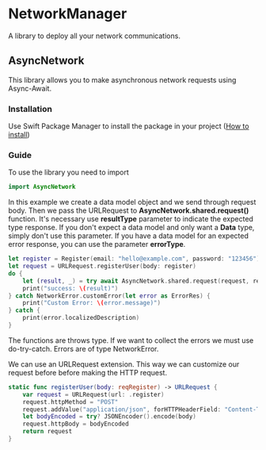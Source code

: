 # NetworkManager

A library to deploy all your network communications.

## AsyncNetwork

This library allows you to make asynchronous network requests using Async-Await.

### Installation

Use Swift Package Manager to install the package in your project ([How to install](https://developer.apple.com/documentation/xcode/adding-package-dependencies-to-your-app))

### Guide

To use the library you need to import

```swift
import AsyncNetwork
```

In this example we create a data model object and we send through request body. Then we pass the URLRequest to **AsyncNetwork.shared.request()** function.
It's necessary use **resultType** parameter to indicate the expected type response. If you don't expect a data model and only want a **Data** type, simply don't use this parameter.
If you have a data model for an expected error response, you can use the parameter **errorType**.

```swift
let register = Register(email: "hello@example.com", password: "123456")
let request = URLRequest.registerUser(body: register)
do {
    let (result, _) = try await AsyncNetwork.shared.request(request, resultType: Register.self, errorType: ErrorRes.self)
    print("success: \(result)")
} catch NetworkError.customError(let error as ErrorRes) {
    print("Custom Error: \(error.message)")
} catch {
    print(error.localizedDescription)
}
```

The functions are throws type. If we want to collect the errors we must use do-try-catch. Errors are of type NetworkError.

We can use an URLRequest extension. This way we can customize our request before before making the HTTP request.

```swift
static func registerUser(body: reqRegister) -> URLRequest {
    var request = URLRequest(url: .register)
    request.httpMethod = "POST"
    request.addValue("application/json", forHTTPHeaderField: "Content-Type")
    let bodyEncoded = try? JSONEncoder().encode(body)
    request.httpBody = bodyEncoded
    return request
}
```
